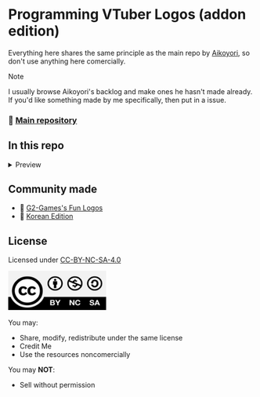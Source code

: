 # Programming VTuber Logos (addon edition)

Everything here shares the same principle as the main repo by [Aikoyori](https://github.com/Aikoyori), so don't use anything here comercially.

> [!NOTE]
> I usually browse Aikoyori's backlog and make ones he hasn't made already. If you'd like something made by me specifically, then put in a issue.

### 📕 [Main repository](https://github.com/Aikoyori/ProgrammingVTuberLogos)

## In this repo

<details>
  <summary>Preview</summary>

| Flat                                                     | Shadow                                                                       |
| -------------------------------------------------------- | ---------------------------------------------------------------------------- |
| ![Neovim Logo](/NeoVim/V2/NeoVimLogo.png "Neovim Logo")  | ![Neovim Logo Shadow](/NeoVim/V2/NeoVimLogoShadow.png "Neovim Logo Shadow")  |
|                       N/A                                | ![PaperMC Logo](/PaperMC/PaperMCLogo.png)                                    |
| ![HITSZOpenAuto Logo](/HITSZOpenAuto/HITSZOpenAuto.png)  | ![HITSZOpenAuto Logo](/HITSZOpenAuto/HITSZOpenAutoShadow.png)                |
| ![Nordvang logo](/NordvangFilms/Nordvang.png)            | ![Nordvang logo](/NordvangFilms/Nordvang-Shadow.png)                         |
| ![Determinant logo](/Determinant/Determinant.png)        | ![Determinant logo](/Determinant/Determinant-Shadow.png)                     |

</details>

## Community made

- 📗 [G2-Games's Fun Logos](https://github.com/G2-Games/fun-logos)
- 📔 [Korean Edition](https://github.com/lDMDiamondl/ProgrammingVTuberLogosKR/)

## License

Licensed under [CC-BY-NC-SA-4.0](https://creativecommons.org/licenses/by-nc-sa/4.0/deed.en)

<img src="CC-BY-NC-SA-4.0.jpg" width="200" height="80" alt="CC-BY-NC-SA-4.0">

You may:

- Share, modify, redistribute under the same license
- Credit Me
- Use the resources noncomercially

You may **NOT**:

- Sell without permission
